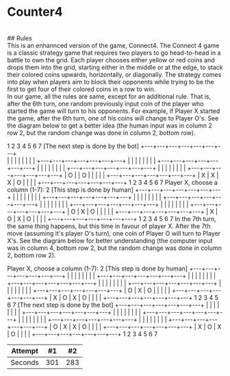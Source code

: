 # Counter4
<br>
## Rules
<br>
This is an enhannced version of the game, Connect4. The Connect 4 game is a classic strategy game that requires two players to go head-to-head in a battle to own the grid. Each player chooses either yellow or red coins and drops them into the grid, starting either in the middle or at the edge, to stack their colored coins upwards, horizontally, or diagonally. The strategy comes into play when players aim to block their opponents while trying to be the first to get four of their colored coins in a row to win. 
<br>
In our game, all the rules are same, except for an additional rule. That is, after the 6th turn, one random previously input coin of the player who started the game will turn to his opponents. For example, if Player X started the game, after the 6th turn, one of his coins will change to Player O's. See the diagram below to get a better idea (the human input was in column 2 row 2, but the random change was done in column 2, bottom row). 

  1   2   3   4   5   6   7             [The next step is done by the bot]
+---+---+---+---+---+---+---+            
|   |   |   |   |   |   |   | 
+---+---+---+---+---+---+---+
|   |   |   |   |   |   |   | 
+---+---+---+---+---+---+---+
|   |   |   |   |   |   |   | 
+---+---+---+---+---+---+---+
|   |   |   |   |   |   |   | 
+---+---+---+---+---+---+---+
| O |   | O |   |   |   |   | 
+---+---+---+---+---+---+---+
| X | X | X | O |   |   |   | 
+---+---+---+---+---+---+---+
  1   2   3   4   5   6   7
Player X, choose a column (1-7):  2      [This step is done by human]
+---+---+---+---+---+---+---+
|   |   |   |   |   |   |   | 
+---+---+---+---+---+---+---+
|   |   |   |   |   |   |   | 
+---+---+---+---+---+---+---+
|   |   |   |   |   |   |   | 
+---+---+---+---+---+---+---+
|   |   |   |   |   |   |   | 
+---+---+---+---+---+---+---+
| O | X | O |   |   |   |   | 
+---+---+---+---+---+---+---+
| X | O | X | O |   |   |   | 
+---+---+---+---+---+---+---+
  1   2   3   4   5   6   7
In the 7th turn, the same thing happens, but this time in favour of player X. After the 7th move (assuming it's player O's turn), one coin of Player O will turn to Player X's. See the diagram below for better understanding (the computer input was in column 4, bottom row 2, but the random change was done in column 2, bottom row 2).

Player X, choose a column (1-7):  2      [This step is done by human]
+---+---+---+---+---+---+---+
|   |   |   |   |   |   |   | 
+---+---+---+---+---+---+---+
|   |   |   |   |   |   |   | 
+---+---+---+---+---+---+---+
|   |   |   |   |   |   |   | 
+---+---+---+---+---+---+---+
|   |   |   |   |   |   |   | 
+---+---+---+---+---+---+---+
| O | X | O |   |   |   |   | 
+---+---+---+---+---+---+---+
| X | O | X | O |   |   |   | 
+---+---+---+---+---+---+---+
  1   2   3   4   5   6   7              [The next step is done by the bot]
+---+---+---+---+---+---+---+
|   |   |   |   |   |   |   | 
+---+---+---+---+---+---+---+
|   |   |   |   |   |   |   | 
+---+---+---+---+---+---+---+
|   |   |   |   |   |   |   | 
+---+---+---+---+---+---+---+
|   |   |   |   |   |   |   | 
+---+---+---+---+---+---+---+
| O | X | X | O |   |   |   | 
+---+---+---+---+---+---+---+
| X | O | X | O |   |   |   | 
+---+---+---+---+---+---+---+
  1   2   3   4   5   6   7 


| Attempt | #1    | #2    |
| :---:   | :---: | :---: |
| Seconds | 301   | 283   |
